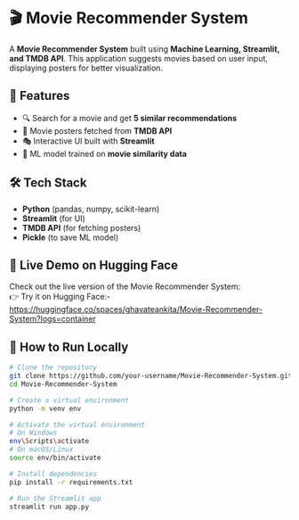 # 🎬 Movie Recommender System  

A **Movie Recommender System** built using **Machine Learning, Streamlit, and TMDB API**. This application suggests movies based on user input, displaying posters for better visualization.  

## 🚀 Features  
- 🔍 Search for a movie and get **5 similar recommendations**  
- 📌 Movie posters fetched from **TMDB API**  
- 🎭 Interactive UI built with **Streamlit**  
- 🧠 ML model trained on **movie similarity data**  

## 🛠️ Tech Stack  
- **Python** (pandas, numpy, scikit-learn)  
- **Streamlit** (for UI)  
- **TMDB API** (for fetching posters)  
- **Pickle** (to save ML model)

## 🚀 Live Demo on Hugging Face  

Check out the live version of the Movie Recommender System:  
👉 Try it on Hugging Face:- https://huggingface.co/spaces/ghavateankita/Movie-Recommender-System?logs=container

## 🎯 How to Run Locally
```bash
# Clone the repository
git clone https://github.com/your-username/Movie-Recommender-System.git
cd Movie-Recommender-System

# Create a virtual environment
python -m venv env

# Activate the virtual environment
# On Windows
env\Scripts\activate
# On macOS/Linux
source env/bin/activate

# Install dependencies
pip install -r requirements.txt

# Run the Streamlit app
streamlit run app.py
